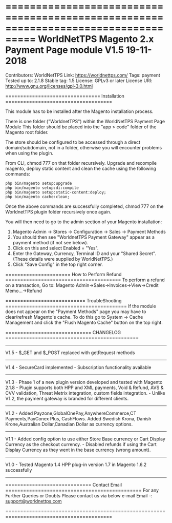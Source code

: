 ===================================================================================
 WorldNetTPS Magento 2.x Payment Page module V1.5 19-11-2018
===================================================================================
Contributors: WorldNetTPS
Link: https://worldnettps.com/
Tags: payment
Tested up to: 2.1.8
Stable tag: 1.5
License: GPLv3 or later
License URI: http://www.gnu.org/licenses/gpl-3.0.html


================================ Installation ====================================

This module has to be installed after the Magento installation process.

There is one folder ("WorldnetTPS") within the WorldNetTPS Payment Page Module
This folder should be placed into the "app > code" folder of the Magento root folder.

The store should be configured to be accessed through a direct domain/subdomain, not in a folder, 
otherwise you will encounter problems when using the plugin.

From CLI, chmod 777 on that folder recursively. Upgrade and recompile magento, deploy static content 
and clean the cache using the following commands:

    php bin/magento setup:upgrade
    php bin/magento setup:di:compile
    php bin/magento setup:static-content:deploy;
    php bin/magento cache:clean;
    
Once the above commands are successfully completed, chmod 777 on the WorldnetTPS plugin folder recursively once again.
 
You will then need to go to the admin section of your Magento installation:

1) Magento Admin -> Stores -> Configuration -> Sales -> Payment Methods
2) You should then see "WorldnetTPS Payment Gateway" appear as a payment method (if not see below). 
3) Click on this and select Enabled = "Yes".
4) Enter the Gateway, Currency, Terminal ID and your "Shared Secret". (These details were supplied by WorldNetTPS.)
5) Click "Save Config" in the top right corner.


====================== How to Perform Refund =======================================
To perform a refund on a transaction,
Go to: Magento Admin->Sales->Invoices->View->Credit Memo...->Refund


=========================== TroubleShooting =========================================
If the module does not appear on the "Payment Methods" page you may have to clear/refresh Magento's cache.
To do this go to System -> Cache Management and click the "Flush Magento Cache" button on the top right.

============================= CHANGELOG =============================================

-----------------------------------------------------------------------------
V1.5 - $_GET and $_POST replaced with getRequest methods

-----------------------------------------------------------------------------
V1.4 - SecureCard implemented
     - Subscription functionality available

-----------------------------------------------------------------------------
V1.3 - Phase 1 of a new plugin version developed and tested with
       Magento 2.1.8
     - Plugin supports both HPP and XML payments, Void & Refund, AVS & CVV validation, 
       Threat Metrix integration, custom fields integration.
     - Unlike V1.2, the payment gateway is branded for different clients.

-----------------------------------------------------------------------------
V1.2 - Added Payzone,GlobalOnePay,AnywhereCommerce,CT Payments,PayConex Plus,
       CashFlows.
       Added Swedish Krona, Danish Krone,Australian Dollar,Canadian Dollar 
       as currency options.
       
-----------------------------------------------------------------------------
V1.1 - Added config option to use either Store Base currency or Cart Display
       Currency as the checkout currency.
     - Disabled refunds if using the Cart Display Currency as they went in
       the base currency (wrong amount).

-----------------------------------------------------------------------------
V1.0 - Tested Magento 1.4 HPP plug-in version 1.7 in Magento 1.6.2 successfully

-----------------------------------------------------------------------------
============================= Contact Email ==============================================
For any Further Queries or Doubts Please contact us via below e-mail
Email -: support@worldnettps.com

==========================================================================================

